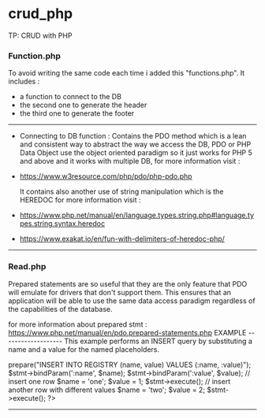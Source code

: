 # crud_php
TP: CRUD with PHP
### Function.php

To avoid writing the same code each time 
i added this "functions.php". 
It includes : 
- a function to connect to the DB 
- the second one to generate the header 
- the third one to generate the footer

------------------------------------------------------------------------------	
- Connecting to DB function : 
Contains the PDO method which is a lean and consistent way to abstract the way we access the DB, PDO or PHP Data Object use the object oriented paradigm so it just works for PHP 5 and above and it works with multiple DB, for more information visit : 
+ https://www.w3resource.com/php/pdo/php-pdo.php

	It contains also another use of string manipulation which is the HEREDOC for more information visit : 
+ https://www.php.net/manual/en/language.types.string.php#language.types.string.syntax.heredoc
+ https://www.exakat.io/en/fun-with-delimiters-of-heredoc-php/
------------------------------------------------------------------------------	

### Read.php

Prepared statements are so useful that they are the only feature that PDO will emulate for drivers that don't support them. 
This ensures that an application will be able to use the same data access paradigm regardless of the capabilities of the database.

for more information about prepared stmt : https://www.php.net/manual/en/pdo.prepared-statements.php
EXAMPLE -------------------
This example performs an INSERT query by substituting a name and a value for the named placeholders.
<?php
$stmt = $dbh->prepare("INSERT INTO REGISTRY (name, value) VALUES (:name, :value)");
$stmt->bindParam(':name', $name);
$stmt->bindParam(':value', $value);

// insert one row
$name = 'one';
$value = 1;
$stmt->execute();

// insert another row with different values
$name = 'two';
$value = 2;
$stmt->execute();

?>

-------------------------------------------------------------------


